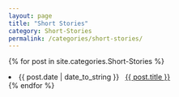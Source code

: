 ```yaml
---
layout: page
title: "Short Stories"
category: Short-Stories
permalink: /categories/short-stories/
---
```


{% for post in site.categories.Short-Stories %}
 <li><span>{{ post.date | date_to_string }}</span> &nbsp; <a href="{{ post.url | relative_url}}">{{ post.title }}</a></li>
{% endfor %}
